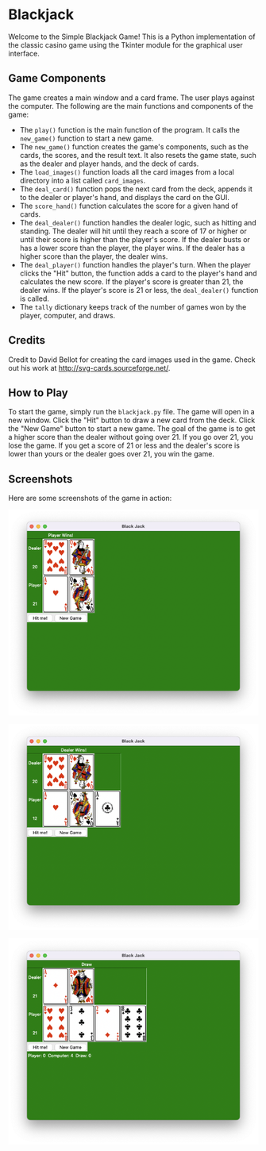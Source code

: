 # Blackjack

Welcome to the Simple Blackjack Game! This is a Python implementation of the classic casino game using the Tkinter module for the graphical user interface. 

## Game Components

The game creates a main window and a card frame. The user plays against the computer. The following are the main functions and components of the game:

- The `play()` function is the main function of the program. It calls the `new_game()` function to start a new game.
- The `new_game()` function creates the game's components, such as the cards, the scores, and the result text. It also resets the game state, such as the dealer and player hands, and the deck of cards.
- The `load_images()` function loads all the card images from a local directory into a list called `card_images`.
- The `deal_card()` function pops the next card from the deck, appends it to the dealer or player's hand, and displays the card on the GUI.
- The `score_hand()` function calculates the score for a given hand of cards.
- The `deal_dealer()` function handles the dealer logic, such as hitting and standing. The dealer will hit until they reach a score of 17 or higher or until their score is higher than the player's score. If the dealer busts or has a lower score than the player, the player wins. If the dealer has a higher score than the player, the dealer wins.
- The `deal_player()` function handles the player's turn. When the player clicks the "Hit" button, the function adds a card to the player's hand and calculates the new score. If the player's score is greater than 21, the dealer wins. If the player's score is 21 or less, the `deal_dealer()` function is called.
- The `tally` dictionary keeps track of the number of games won by the player, computer, and draws.

## Credits

Credit to David Bellot for creating the card images used in the game. Check out his work at http://svg-cards.sourceforge.net/.

## How to Play

To start the game, simply run the `blackjack.py` file. The game will open in a new window. Click the "Hit" button to draw a new card from the deck. Click the "New Game" button to start a new game. The goal of the game is to get a higher score than the dealer without going over 21. If you go over 21, you lose the game. If you get a score of 21 or less and the dealer's score is lower than yours or the dealer goes over 21, you win the game. 

## Screenshots

Here are some screenshots of the game in action:

![Game View 1](https://github.com/matthewjpicone/blackjack/blob/main/images/blackjack1.png?raw=true)

![Game View 2](https://github.com/matthewjpicone/blackjack/blob/main/images/blackjack2.png?raw=true)

![Game View 3](https://github.com/matthewjpicone/blackjack/blob/main/images/blackjack3.png?raw=true)
